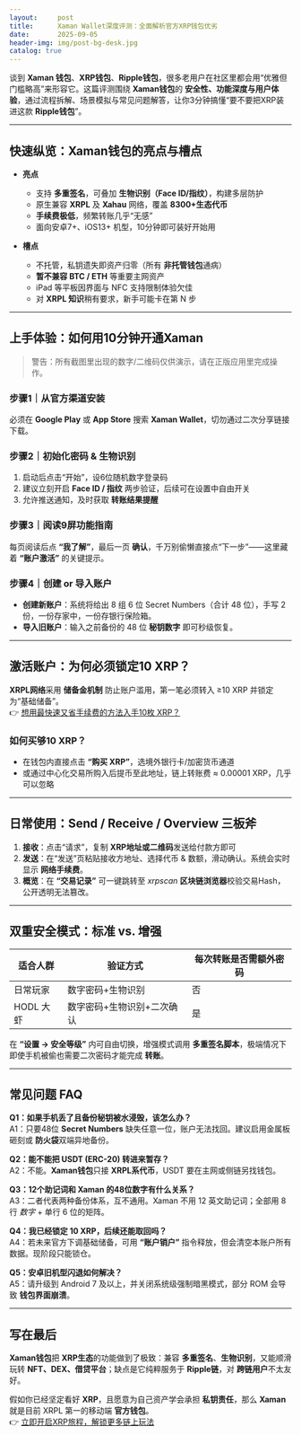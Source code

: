 ```yaml
---
layout:     post
title:      Xaman Wallet深度评测：全面解析官方XRP钱包优劣
date:       2025-09-05
header-img: img/post-bg-desk.jpg
catalog: true
---
```


谈到 **Xaman 钱包**、**XRP钱包**、**Ripple钱包**，很多老用户在社区里都会用“优雅但门槛略高”来形容它。这篇评测围绕 **Xaman钱包**的 **安全性、功能深度与用户体验**，通过流程拆解、场景模拟与常见问题解答，让你3分钟搞懂“要不要把XRP装进这款 **Ripple钱包**”。

---

## 快速纵览：Xaman钱包的亮点与槽点  

- **亮点**  
  - 支持 **多重签名**，可叠加 **生物识别（Face ID/指纹）**，构建多层防护  
  - 原生兼容 **XRPL** 及 **Xahau** 网络，覆盖 **8300+生态代币**  
  - **手续费极低**，频繁转账几乎“无感”  
  - 面向安卓7+、iOS13+ 机型，10分钟即可装好开始用  

- **槽点**  
  - 不托管，私钥遗失即资产归零（所有 **非托管钱包**通病）  
  - **暂不兼容 BTC / ETH** 等重要主网资产  
  - iPad 等平板因界面与 NFC 支持限制体验欠佳  
  - 对 **XRPL 知识**稍有要求，新手可能卡在第 N 步  

---

## 上手体验：如何用10分钟开通Xaman

> 警告：所有截图里出现的数字/二维码仅供演示，请在正版应用里完成操作。

### 步骤1｜从官方渠道安装
必须在 **Google Play** 或 **App Store** 搜索 **Xaman Wallet**，切勿通过二次分享链接下载。  

### 步骤2｜初始化密码 & 生物识别
1. 启动后点击“开始”，设6位随机数字登录码  
2. 建议立刻开启 **Face ID / 指纹** 两步验证，后续可在设置中自由开关  
3. 允许推送通知，及时获取 **转账结果提醒**

### 步骤3｜阅读9屏功能指南
每页阅读后点 **“我了解”**，最后一页 **确认**，千万别偷懒直接点“下一步”——这里藏着 **“账户激活”** 的关键提示。

### 步骤4｜创建 or 导入账户  
- **创建新账户**：系统将给出 8 组 6 位 Secret Numbers（合计 48 位），手写 2 份，一份存家中，一份存银行保险箱。  
- **导入旧账户**：输入之前备份的 48 位 **秘钥数字** 即可秒级恢复。

---

## 激活账户：为何必须锁定10 XRP？

**XRPL网络**采用 **储备金机制** 防止账户滥用，第一笔必须转入 ≥10 XRP 并锁定为“基础储备”。  
👉 [想用最快速又省手续费的方法入手10枚 XRP？](https://okxdog.com/)

### 如何买够10 XRP？
- 在钱包内直接点击 **“购买 XRP”**，选境外银行卡/加密货币通道  
- 或通过中心化交易所购入后提币至此地址，链上转账费 ≈ 0.00001 XRP，几乎可以忽略  

---

## 日常使用：Send / Receive / Overview 三板斧  

1. **接收**：点击“请求”，复制 **XRP地址或二维码**发送给付款方即可  
2. **发送**：在“发送”页粘贴接收方地址、选择代币 & 数额，滑动确认。系统会实时显示 **网络手续费**。  
3. **概览**：在 **“交易记录”** 可一键跳转至 *xrpscan* **区块链浏览器**校验交易Hash，公开透明无法篡改。  

---

## 双重安全模式：标准 vs. 增强

| 适合人群 | 验证方式 | 每次转账是否需额外密码 |
|---|---|---|
| 日常玩家 | 数字密码+生物识别 | 否 |
| HODL 大虾 | 数字密码+生物识别+二次确认 | 是 |

在 **“设置 → 安全等级”** 内可自由切换，增强模式调用 **多重签名脚本**，极端情况下即使手机被偷也需要二次密码才能完成 **转账**。

---

## 常见问题 FAQ

**Q1：如果手机丢了且备份秘钥被水浸毁，该怎么办？**  
A1：只要48位 **Secret Numbers** 缺失任意一位，账户无法找回。建议启用金属板砸刻或 **防火袋**双端异地备份。  

**Q2：能不能把 **USDT (ERC-20)** 转进来暂存？**  
A2：不能。**Xaman钱包**只接 **XRPL系代币**，USDT 要在主网或侧链另找钱包。  

**Q3：12个助记词和 Xaman 的48位数字有什么关系？**  
A3：二者代表两种备份体系，互不通用。Xaman 不用 12 英文助记词；全部用 8 行 *数字* + 单行 6 位的矩阵。  

**Q4：我已经锁定 10 XRP，后续还能取回吗？**  
A4：若未来官方下调基础储备，可用 **“账户销户”** 指令释放，但会清空本账户所有数据。现阶段只能锁仓。  

**Q5：安卓旧机型闪退如何解决？**  
A5：请升级到 Android 7 及以上，并关闭系统级强制暗黑模式，部分 ROM 会导致 **钱包界面崩溃**。  

---

## 写在最后

**Xaman钱包**把 **XRP生态**的功能做到了极致：兼容 **多重签名**、**生物识别**，又能顺滑玩转 **NFT、DEX、借贷平台**；缺点是它纯粹服务于 **Ripple链**，对 **跨链用户**不太友好。  

假如你已经坚定看好 **XRP**，且愿意为自己资产学会承担 **私钥责任**，那么 **Xaman** 就是目前 XRPL 第一的移动端 **官方钱包**。  
👉 [立即开启XRP旅程，解锁更多链上玩法](https://okxdog.com/)